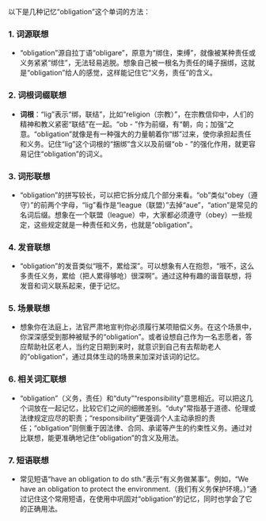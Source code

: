 以下是几种记忆“obligation”这个单词的方法：

### 1. 词源联想
 - “obligation”源自拉丁语“obligare”，原意为“绑住，束缚”，就像被某种责任或义务紧紧“绑住”，无法轻易逃脱。想象自己被一根名为责任的绳子捆绑，这就是“obligation”给人的感觉，这样能记住它“义务，责任”的含义。

### 2. 词根词缀联想
 - **词根**：“lig”表示“绑，联结”，比如“religion（宗教）”，在宗教信仰中，人们的精神和教义紧密“联结”在一起。“ob - ”作为前缀，有“朝，向；加强”之意。“obligation”就像是有一种强大的力量朝着你“绑”过来，使你承担起责任和义务。记住“lig”这个词根的“捆绑”含义以及前缀“ob - ”的强化作用，就更容易记住“obligation”的词义。

### 3. 词形联想
 - “obligation”的拼写较长，可以把它拆分成几个部分来看。“ob”类似“obey（遵守）”的前两个字母，“lig”看作是“league（联盟）”去掉“aue”，“ation”是常见的名词后缀。想象在一个联盟（league）中，大家都必须遵守（obey）一些规定，这些规定就是一种责任和义务，也就是“obligation”。

### 4. 发音联想
 - “obligation”的发音类似“哦不，累给深”。可以想象有人在抱怨，“哦不，这么多责任义务，累给（把人累得够呛）很深啊”。通过这种有趣的谐音联想，将发音和词义联系起来，便于记忆。

### 5. 场景联想
 - 想象你在法庭上，法官严肃地宣判你必须履行某项赔偿义务。在这个场景中，你深深感受到那种被赋予的“obligation”。或者设想自己作为一名志愿者，答应帮助社区老人，当约定日期到来时，就意识到自己有去帮助老人的“obligation”，通过具体生动的场景来加深对该词的记忆。

### 6. 相关词汇联想
 - “obligation”（义务，责任）和“duty”“responsibility”意思相近。可以把这几个词放在一起记忆，比较它们之间的细微差别。“duty”常指基于道德、伦理或法律规定应尽的职责；“responsibility”更强调个人主动承担的责任；“obligation”则侧重于因法律、合同、承诺等产生的约束性义务。通过对比联想，能更准确地记住“obligation”的含义及用法。

### 7. 短语联想
 - 常见短语“have an obligation to do sth.”表示“有义务做某事”。例如，“We have an obligation to protect the environment.（我们有义务保护环境。）”通过记住这个常用短语，在使用中巩固对“obligation”的记忆，同时也学会了它的正确用法。 